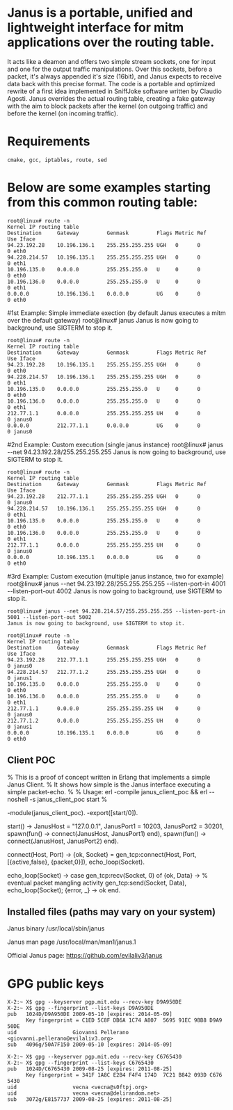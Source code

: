 # Janus is a portable, unified and lightweight interface for mitm applications over the routing table.

It acts like a deamon and offers two simple stream sockets, one for input and one for the output traffic manipulations.
Over this sockets, before a packet, it's always appended it's size (16bit), and Janus expects to receive data back with this precise format.
The code is a portable and optimized rewrite of a first idea implemented in SniffJoke software written by Claudio Agosti.
Janus overrides the actual routing table, creating a fake gateway with the aim to block packets after the kernel (on outgoing traffic) and before the kernel (on incoming traffic).

# Requirements

    cmake, gcc, iptables, route, sed

# Below are some examples starting from this common routing table:

    root@linux# route -n
    Kernel IP routing table
    Destination     Gateway         Genmask         Flags Metric Ref    Use Iface
    94.23.192.28    10.196.136.1    255.255.255.255 UGH   0      0        0 eth0
    94.228.214.57   10.196.135.1    255.255.255.255 UGH   0      0        0 eth1
    10.196.135.0    0.0.0.0         255.255.255.0   U     0      0        0 eth0
    10.196.136.0    0.0.0.0         255.255.255.0   U     0      0        0 eth1
    0.0.0.0         10.196.136.1    0.0.0.0         UG    0      0        0 eth0


#1st Example: Simple immediate exection (by default Janus executes a mitm over the default gateway)
    root@linux# janus
    Janus is now going to background, use SIGTERM to stop it.

    root@linux# route -n
    Kernel IP routing table
    Destination     Gateway         Genmask         Flags Metric Ref    Use Iface
    94.23.192.28    10.196.135.1    255.255.255.255 UGH   0      0        0 eth0
    94.228.214.57   10.196.136.1    255.255.255.255 UGH   0      0        0 eth1
    10.196.135.0    0.0.0.0         255.255.255.0   U     0      0        0 eth0
    10.196.136.0    0.0.0.0         255.255.255.0   U     0      0        0 eth1
    212.77.1.1      0.0.0.0         255.255.255.255 UH    0      0        0 janus0
    0.0.0.0         212.77.1.1      0.0.0.0         UG    0      0        0 janus0


#2nd Example: Custom execution (single janus instance)
    root@linux# janus --net 94.23.192.28/255.255.255.255
    Janus is now going to background, use SIGTERM to stop it.

    root@linux# route -n
    Kernel IP routing table
    Destination     Gateway         Genmask         Flags Metric Ref    Use Iface
    94.23.192.28    212.77.1.1      255.255.255.255 UGH   0      0        0 janus0
    94.228.214.57   10.196.136.1    255.255.255.255 UGH   0      0        0 eth1
    10.196.135.0    0.0.0.0         255.255.255.0   U     0      0        0 eth0
    10.196.136.0    0.0.0.0         255.255.255.0   U     0      0        0 eth1
    212.77.1.1      0.0.0.0         255.255.255.255 UH    0      0        0 janus0
    0.0.0.0         10.196.135.1    0.0.0.0         UG    0      0        0 eth0

#3rd Example: Custom execution (multiple janus instance, two for example)
    root@linux# janus --net 94.23.192.28/255.255.255.255 --listen-port-in 4001 --listen-port-out 4002
    Janus is now going to background, use SIGTERM to stop it.

    root@linux# janus --net 94.228.214.57/255.255.255.255 --listen-port-in 5001 --listen-port-out 5002
    Janus is now going to background, use SIGTERM to stop it.

    root@linux# route -n
    Kernel IP routing table
    Destination     Gateway         Genmask         Flags Metric Ref    Use Iface
    94.23.192.28    212.77.1.1      255.255.255.255 UGH   0      0        0 janus0
    94.228.214.57   212.77.1.2      255.255.255.255 UGH   0      0        0 janus1
    10.196.135.0    0.0.0.0         255.255.255.0   U     0      0        0 eth0
    10.196.136.0    0.0.0.0         255.255.255.0   U     0      0        0 eth1
    212.77.1.1      0.0.0.0         255.255.255.255 UH    0      0        0 janus0
    212.77.1.2      0.0.0.0         255.255.255.255 UH    0      0        0 janus1
    0.0.0.0         10.196.135.1    0.0.0.0         UG    0      0        0 eth0

## Client POC

% This is a proof of concept written in Erlang that implements a simple Janus Client.
% It shows how simple is the Janus interface executing a simple packet-echo.
%
% Usage: erl -compile janus_client_poc && erl --noshell -s janus_client_poc start
%

-module(janus_client_poc).
-export([start/0]).

start() ->
    JanusHost = "127.0.0.1",
    JanusPort1 = 10203,
    JanusPort2 = 30201,
    spawn(fun() -> connect(JanusHost, JanusPort1) end),
    spawn(fun() -> connect(JanusHost, JanusPort2) end).

connect(Host, Port) ->
    {ok, Socket} = gen_tcp:connect(Host, Port, [{active,false}, {packet,0}]),
    echo_loop(Socket).

echo_loop(Socket) ->
    case gen_tcp:recv(Socket, 0) of
        {ok, Data} ->
            % eventual packet mangling activity
            gen_tcp:send(Socket, Data),
            echo_loop(Socket);
        {error, _} ->
            ok
    end.


## Installed files (paths may vary on your system)

Janus binary /usr/local/sbin/janus

Janus man page /usr/local/man/man1/janus.1

Official Janus page:
    https://github.com/evilaliv3/janus

# GPG public keys

    X-2:~ X$ gpg --keyserver pgp.mit.edu --recv-key D9A950DE
    X-2:~ X$ gpg --fingerprint --list-keys D9A950DE
    pub   1024D/D9A950DE 2009-05-10 [expires: 2014-05-09]
          Key fingerprint = C1ED 5C8F DB6A 1C74 A807  5695 91EC 9BB8 D9A9 50DE
    uid                  Giovanni Pellerano <giovanni.pellerano@evilaliv3.org>
    sub   4096g/50A7F150 2009-05-10 [expires: 2014-05-09]

    X-2:~ X$ gpg --keyserver pgp.mit.edu --recv-key C6765430
    X-2:~ X$ gpg --fingerprint --list-keys C6765430
    pub   1024D/C6765430 2009-08-25 [expires: 2011-08-25]
          Key fingerprint = 341F 1A8C E2B4 F4F4 174D  7C21 B842 093D C676 5430
    uid                  vecna <vecna@s0ftpj.org>
    uid                  vecna <vecna@delirandom.net>
    sub   3072g/E8157737 2009-08-25 [expires: 2011-08-25]
